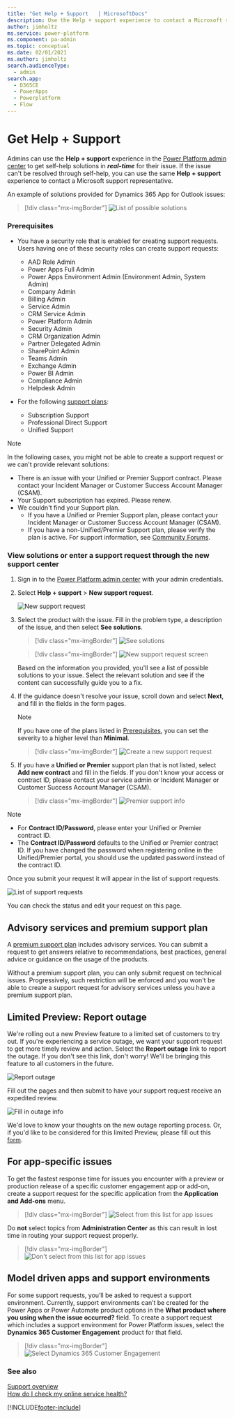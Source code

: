 ```yaml
---
title: "Get Help + Support   | MicrosoftDocs"
description: Use the Help + support experience to contact a Microsoft support representative to get resolution for your issue.
author: jimholtz
ms.service: power-platform
ms.component: pa-admin
ms.topic: conceptual
ms.date: 02/01/2021
ms.author: jimholtz 
search.audienceType: 
  - admin
search.app:
  - D365CE
  - PowerApps
  - Powerplatform
  - Flow
---
```

# Get Help + Support

Admins can use the **Help + support** experience in the [Power Platform admin center](admin-documentation.md) to get self-help solutions in ***real-time*** for their issue. If the issue can't be resolved through self-help, you can use the same **Help + support** experience to contact a Microsoft support representative.

An example of solutions provided for Dynamics 365 App for Outlook issues:

> [!div class="mx-imgBorder"] 
> ![List of possible solutions](media/support-solutions-list.png "List of possible solutions")

### Prerequisites

- You have a security role that is enabled for creating support requests. Users having one of these security roles can create support requests:

  - AAD Role Admin
  - Power Apps Full Admin
  - Power Apps Environment Admin (Environment Admin, System Admin)
  - Company Admin
  - Billing Admin
  - Service Admin
  - CRM Service Admin
  - Power Platform Admin  
  - Security Admin
  - CRM Organization Admin
  - Partner Delegated Admin
  - SharePoint Admin
  - Teams Admin
  - Exchange Admin
  - Power BI Admin
  - Compliance Admin
  - Helpdesk Admin

- For the following [support plans](https://www.microsoft.com/dynamics365/support):
   
  - Subscription Support
  - Professional Direct Support
  - Unified Support

> [!NOTE]
> In the following cases, you might not be able to create a support request or we can't provide relevant solutions:
> 
> - There is an issue with your Unified or Premier Support contract. Please contact your Incident Manager or Customer Success Account Manager (CSAM).
> - Your Support subscription has expired. Please renew.
> - We couldn't find your Support plan. 
>   - If you have a Unified or Premier Support plan, please contact your Incident Manager or Customer Success Account Manager (CSAM).
>   - If you have a non-Unified/Premier Support plan, please verify the plan is active. For support information, see [Community Forums](https://community.dynamics.com/f).


### View solutions or enter a support request through the new support center

1. Sign in to the [Power Platform admin center](https://admin.powerplatform.microsoft.com/) with your admin credentials.

2. Select **Help + support** > **New support request**.

   ![New support request](media/new-support-request.png "New support request")

3. Select the product with the issue. Fill in the problem type, a description of the issue, and then select **See solutions**.

   > [!div class="mx-imgBorder"] 
   > ![See solutions](media/create-support-ticket.png "See solutions")

   > [!div class="mx-imgBorder"] 
   > ![New support request screen](media/create-support-ticket2.png "Solutions")

   Based on the information you provided, you'll see a list of possible solutions to your issue. Select the relevant solution and see if the content can successfully guide you to a fix. 

4. If the guidance doesn't resolve your issue, scroll down and select **Next**, and fill in the fields in the form pages.

   > [!NOTE]
   > If you have one of the plans listed in [Prerequisites](#prerequisites), you can set the severity to a higher level than **Minimal**.

   > [!div class="mx-imgBorder"] 
   > ![Create a new support request](media/support-request-page2.png "Create a new support request")

5. If you have a **Unified or Premier** support plan that is not listed, select **Add new contract** and fill in the fields. If you don't know your access or contract ID, please contact your service admin or Incident Manager or Customer Success Account Manager (CSAM).

   > [!div class="mx-imgBorder"] 
   > ![Premier support info](media/premier-support.png "Premier support info")

> [!NOTE]
> - For **Contract ID/Password**, please enter your Unified or Premier contract ID. 
> - The **Contract ID/Password** defaults to the Unified or Premier contract ID. If you have changed the password when registering online in the Unified/Premier portal, you should use the updated password instead of the contract ID.

Once you submit your request it will appear in the list of support requests.

![List of support requests](media/support-ticket-list.png "List of support requests")

You can check the status and edit your request on this page.

## Advisory services and premium support plan

A [premium support plan](https://dynamics.microsoft.com/support) includes advisory services. You can submit a request to get answers relative to recommendations, best practices, general advice or guidance on the usage of the products.

Without a premium support plan, you can only submit request on technical issues. Progressively, such restriction will be enforced and you won't be able to create a support request for advisory services unless you have a premium support plan.

## Limited Preview: Report outage
We're rolling out a new Preview feature to a limited set of customers to try out. If you're experiencing a service outage, we want your support request to get more timely review and action. Select the **Report outage** link to report the outage. If you don't see this link, don't worry! We'll be bringing this feature to all customers in the future.

![Report outage](media/new-report-outage.png "Report outage")

Fill out the pages and then submit to have your support request receive an expedited review.

![Fill in outage info](media/report-outage-page-one.png "Fill in outage info")

We'd love to know your thoughts on the new outage reporting process. Or, if you'd like to be considered for this limited Preview, please fill out this [form](https://forms.office.com/Pages/ResponsePage.aspx?id=v4j5cvGGr0GRqy180BHbR-5Axi2KMXdNi_1eF9P36tZUN1FUQkJLNVBZVVlOSVk0T0tIQTBIMk9VOC4u).

## For app-specific issues
To get the fastest response time for issues you encounter with a preview or production release of a specific customer engagement app or add-on, create a support request for the specific application from the **Application and Add-ons** menu.   

> [!div class="mx-imgBorder"] 
> ![Select from this list for app issues](media/support-use-applications-addons.png "Select from this list for app issues")

Do **not** select topics from **Administration Center** as this can result in lost time in routing your support request properly. 

> [!div class="mx-imgBorder"] 
> ![Don't select from this list for app issues](media/support-dont-use-administration-center.png "Don't select from this list for app issues")

## Model driven apps and support environments
For some support requests, you’ll be asked to request a support environment. Currently, support environments can’t be created for the Power Apps or Power Automate product options in the **What product where you using when the issue occurred?** field. To create a support request which includes a support environment for Power Platform issues, select the **Dynamics 365 Customer Engagement** product for that field.

> [!div class="mx-imgBorder"] 
> ![Select Dynamics 365 Customer Engagement](media/new-support-request-ce-product.png "Select Dynamics 365 Customer Engagement")

### See also
[Support overview](support-overview.md)<br />
[How do I check my online service health?](check-online-service-health.md)


[!INCLUDE[footer-include](../includes/footer-banner.md)]
